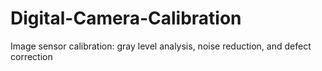 # Digital-Camera-Calibration
Image sensor calibration: gray level analysis, noise reduction, and defect correction
